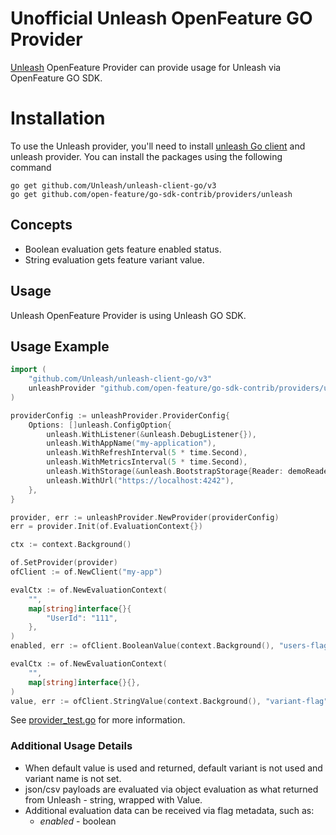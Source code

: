 # Unofficial Unleash OpenFeature GO Provider

 [Unleash](https://getunleash.io) OpenFeature Provider can provide usage for Unleash via OpenFeature GO SDK.

# Installation

To use the Unleash provider, you'll need to install [unleash Go client](github.com/Unleash/unleash-client-go/v3) and unleash provider. You can install the packages using the following command

```shell
go get github.com/Unleash/unleash-client-go/v3
go get github.com/open-feature/go-sdk-contrib/providers/unleash
```

## Concepts
* Boolean evaluation gets feature enabled status.
* String evaluation gets feature variant value.

## Usage
Unleash OpenFeature Provider is using Unleash GO SDK.

## Usage Example

```go
import (
	"github.com/Unleash/unleash-client-go/v3"
	unleashProvider "github.com/open-feature/go-sdk-contrib/providers/unleash/pkg"
)

providerConfig := unleashProvider.ProviderConfig{
    Options: []unleash.ConfigOption{
        unleash.WithListener(&unleash.DebugListener{}),
        unleash.WithAppName("my-application"),
        unleash.WithRefreshInterval(5 * time.Second),
        unleash.WithMetricsInterval(5 * time.Second),
        unleash.WithStorage(&unleash.BootstrapStorage{Reader: demoReader}),
        unleash.WithUrl("https://localhost:4242"),
    },
}

provider, err := unleashProvider.NewProvider(providerConfig)
err = provider.Init(of.EvaluationContext{})

ctx := context.Background()

of.SetProvider(provider)
ofClient := of.NewClient("my-app")

evalCtx := of.NewEvaluationContext(
    "",
    map[string]interface{}{
        "UserId": "111",
    },
)
enabled, err := ofClient.BooleanValue(context.Background(), "users-flag", false, evalCtx)

evalCtx := of.NewEvaluationContext(
    "",
    map[string]interface{}{},
)
value, err := ofClient.StringValue(context.Background(), "variant-flag", "", evalCtx)

```
See [provider_test.go](./pkg/provider_test.go) for more information.


### Additional Usage Details

* When default value is used and returned, default variant is not used and variant name is not set.
* json/csv payloads are evaluated via object evaluation as what returned from Unleash - string, wrapped with Value.
* Additional evaluation data can be received via flag metadata, such as:
  * *enabled* - boolean
